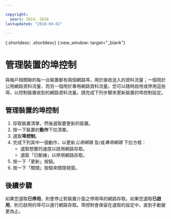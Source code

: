 ```yaml
---

copyright:
  years: 2014, 2018
lastupdated: "2018-04-02"

---
```


{:shortdesc: .shortdesc}
{:new_window: target="_blank"}

# 管理裝置的埠控制

與帳戶相關聯的每一台裝置都有兩個網路埠，用於接收送入的資料流量；一個用於公用網路資料流量，而另一個用於專用網路資料流量。您可以隨時啟用或停用這些埠，以控制裝置收到的網路資料流量。請完成下列步驟來更新裝置的埠控制設定。

## 管理裝置的埠控制

1. 存取裝置清單，然後選取要更新的裝置。  
2. 按一下裝置的**動作**下拉清單。
3. 選取**埠控制**。
4. 完成下列其中一個動作，以更新*公用網路* 及/或*專用網路* 下拉方框：
   * 選取想要的速度以啟用網路存取。
   * 選取「已斷線」以停用網路存取。
5. 按一下「更新」按鈕。
6. 按一下「關閉」按鈕來關閉視窗。

## 後續步驟

如果您選取**已停用**，則會停止對裝置介面之停用埠的網路存取。如果您選取**已啟用**，則已啟用的埠可以進行網路存取。埠控制會保留在選取的設定中，直到手動變更為止。
